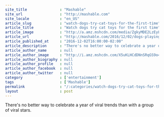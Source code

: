 ```yaml
---
site_title               : "Mashable"
site_url                 : "http://mashable.com"
site_locale              : "en_US"
article_slug             : "watch-dogs-try-cat-toys-for-the-first-time"
article_title            : "Watch dogs try cat toys for the first time"
article_image            : "http://a.amz.mshcdn.com/media/ZgkyMDE2LzEyLzAyL2Q5L2RvZ3N0cnljYXR0b3lzSldjbGVhbi40NjZjYy5qcGcKcAl0aHVtYgkxMjAweDYzMAplCWpwZw/c8248f6c/18d/dogs-try-cat-toys-JW-clean.jpg"
article_url              : "http://mashable.com/2016/12/02/dogs-playing-with-cat-toys/"
article_published_at     : "2016-12-02T16:00:00-02:00"
article_description      : "There's no better way to celebrate a year of viral trends than with a group of viral stars."
article_author_name      : null
article_author_image     : "http://i.amz.mshcdn.com/X5uKLHCdDNnSRqGS9o4SGtUV18A=/90x90/2016%2F09%2F16%2F8f%2Fhttpsd2mhye01h4nj2n.cloudfront.netmediaZgkyMDE1LzA3.f09f1.jpg"
article_author_biography : null
article_author_profile   : null
article_author_facebook  : null
article_author_twitter   : null
category                 : ['entertainment']
tags                     : ['Mashable']
permalink                : "/:categories/watch-dogs-try-cat-toys-for-the-first-time/"
layout                   : post
---
```


There's no better way to celebrate a year of viral trends than with a group of viral stars.
